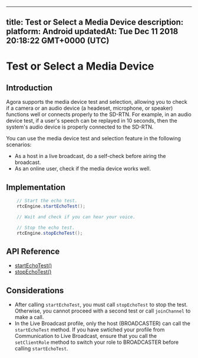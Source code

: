 
---
title: Test or Select a Media Device
description: 
platform: Android
updatedAt: Tue Dec 11 2018 20:18:22 GMT+0000 (UTC)
---
# Test or Select a Media Device
## Introduction

Agora supports the media device test and selection, allowing you to check if a camera or an audio device (a headeset, microphone, or speaker) functions well or connects properly to the SD-RTN. For example, in an audio device test, if a user's speech can be replayed in 10 seconds, then the system's audio device is properly connected to the SD-RTN.

You can use the media device test and selection feature in the following scenarios:

- As a host in a live broadcast, do a self-check before airing the broadcast.
- As an online user, check if the media device works well.

## Implementation

```Java
	// Start the echo test. 
	rtcEngine.startEchoTest();

	// Wait and check if you can hear your voice.

	// Stop the echo test. 
	rtcEngine.stopEchoTest();
```

## API Reference

- [startEchoTest()](https://docs.agora.io/en/Video/API%20Reference/java/classio_1_1agora_1_1rtc_1_1_rtc_engine.html#ac93b84c9ebbb32f5ee304732804ec1b9)
- [stopEchoTest()](https://docs.agora.io/en/Video/API%20Reference/java/classio_1_1agora_1_1rtc_1_1_rtc_engine.html#a01b8067275003c011f6d81bb41ee0fe1)

## Considerations

- After calling `startEchoTest`, you must call `stopEchoTest` to stop the test. Otherwise, you cannot proceed with a second test or call `joinChannel` to make a call. 
- In the Live Broadcast profile, only the host (BROADCASTER) can call the `startEchoTest` method. If you have swtiched your profile from Communication to Live Broadcast, ensure that you call the `setClientRole` method to switch your role to BROADCASTER before calling `startEchoTest`.
